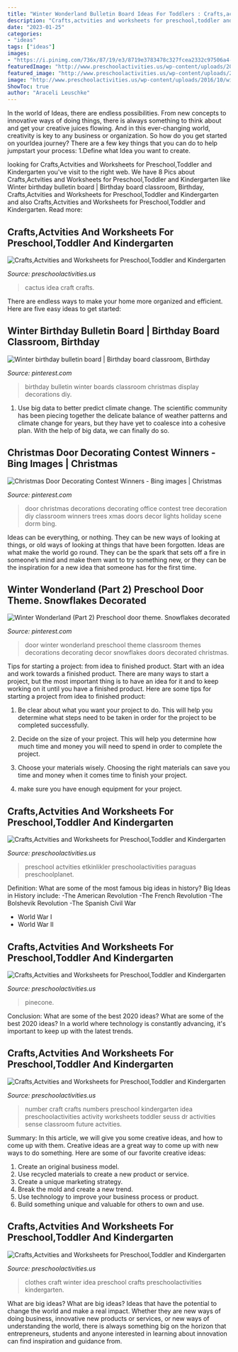 ```yaml
---
title: "Winter Wonderland Bulletin Board Ideas For Toddlers : Crafts,actvities And Worksheets For Preschool,toddler And Kindergarten"
description: "Crafts,actvities and worksheets for preschool,toddler and kindergarten"
date: "2023-01-25"
categories:
- "ideas"
tags: ["ideas"]
images:
- "https://i.pinimg.com/736x/87/19/e3/8719e3783478c327fcea2332c97506a4--birthday-bulletin-boards-winter-birthday.jpg"
featuredImage: "http://www.preschoolactivities.us/wp-content/uploads/2014/12/pinecone-hedgehog.jpg"
featured_image: "http://www.preschoolactivities.us/wp-content/uploads/2016/10/winter-clothes-craft-idea-for-kids-2.jpg"
image: "http://www.preschoolactivities.us/wp-content/uploads/2016/10/winter-clothes-craft-idea-for-kids-2.jpg"
ShowToc: true
author: "Araceli Leuschke"
---
```



In the world of Ideas, there are endless possibilities. From new concepts to innovative ways of doing things, there is always something to think about and get your creative juices flowing. And in this ever-changing world, creativity is key to any business or organization. So how do you get started on yourIdea journey? There are a few key things that you can do to help jumpstart your process: 1.Define what Idea you want to create.

	

		
looking for Crafts,Actvities and Worksheets for Preschool,Toddler and Kindergarten you've visit to the right web. We have 8 Pics about Crafts,Actvities and Worksheets for Preschool,Toddler and Kindergarten like Winter birthday bulletin board | Birthday board classroom, Birthday, Crafts,Actvities and Worksheets for Preschool,Toddler and Kindergarten and also Crafts,Actvities and Worksheets for Preschool,Toddler and Kindergarten. Read more:
		
    
## Crafts,Actvities And Worksheets For Preschool,Toddler And Kindergarten

<img loading=lazy src="http://www.preschoolactivities.us/wp-content/uploads/2015/04/cactus-craft-idea-for-kids.jpg" onerror="this.onerror=null;this.src='https://tse2.mm.bing.net/th?id=OIP.CCi0VMLdMwrm8fSkfzVtMgHaKU&amp;pid=15.1';" alt="Crafts,Actvities and Worksheets for Preschool,Toddler and Kindergarten">

_Source: preschoolactivities.us_

>cactus idea craft crafts. 

	

There are endless ways to make your home more organized and efficient. Here are five easy ideas to get started:

    
## Winter Birthday Bulletin Board | Birthday Board Classroom, Birthday

<img loading=lazy src="https://i.pinimg.com/736x/87/19/e3/8719e3783478c327fcea2332c97506a4--birthday-bulletin-boards-winter-birthday.jpg" onerror="this.onerror=null;this.src='https://tse4.mm.bing.net/th?id=OIP.nYpXjAXHNFtZ2DvYk9CZagHaFj&amp;pid=15.1';" alt="Winter birthday bulletin board | Birthday board classroom, Birthday">

_Source: pinterest.com_

>birthday bulletin winter boards classroom christmas display decorations diy. 

	

1. Use big data to better predict climate change. The scientific community has been piecing together the delicate balance of weather patterns and climate change for years, but they have yet to coalesce into a cohesive plan. With the help of big data, we can finally do so. 

    
## Christmas Door Decorating Contest Winners - Bing Images | Christmas

<img loading=lazy src="https://i.pinimg.com/originals/f6/9e/de/f69edef6e1f34c13429506661a7799cd.jpg" onerror="this.onerror=null;this.src='https://tse1.mm.bing.net/th?id=OIP.7kHaBxXS_wemFNdjlCTUHwHaJ3&amp;pid=15.1';" alt="Christmas Door Decorating Contest Winners - Bing images | Christmas">

_Source: pinterest.com_

>door christmas decorations decorating office contest tree decoration diy classroom winners trees xmas doors decor lights holiday scene dorm bing. 

	

Ideas can be everything, or nothing. They can be new ways of looking at things, or old ways of looking at things that have been forgotten. Ideas are what make the world go round. They can be the spark that sets off a fire in someone’s mind and make them want to try something new, or they can be the inspiration for a new idea that someone has for the first time.

    
## Winter Wonderland (Part 2) Preschool Door Theme. Snowflakes Decorated

<img loading=lazy src="https://i.pinimg.com/736x/e2/ee/5d/e2ee5dc716251c894aaa8ad0aa2a9f08--preschool-door-winter-wonderland.jpg" onerror="this.onerror=null;this.src='https://tse2.mm.bing.net/th?id=OIP.5SGHB3-HbE3OcES3xjglqAAAAA&amp;pid=15.1';" alt="Winter Wonderland (Part 2) Preschool door theme. Snowflakes decorated">

_Source: pinterest.com_

>door winter wonderland preschool theme classroom themes decorations decorating decor snowflakes doors decorated christmas. 

	

Tips for starting a project: from idea to finished product.
Start with an idea and work towards a finished product. There are many ways to start a project, but the most important thing is to have an idea for it and to keep working on it until you have a finished product. Here are some tips for starting a project from idea to finished product: 
1. Be clear about what you want your project to do. This will help you determine what steps need to be taken in order for the project to be completed successfully. 

2. Decide on the size of your project. This will help you determine how much time and money you will need to spend in order to complete the project. 

3. Choose your materials wisely. Choosing the right materials can save you time and money when it comes time to finish your project. 

4. make sure you have enough equipment for your project.

    
## Crafts,Actvities And Worksheets For Preschool,Toddler And Kindergarten

<img loading=lazy src="https://www.preschoolactivities.us/wp-content/uploads/2016/01/paper-plate-umbrella-craft.jpg" onerror="this.onerror=null;this.src='https://tse1.mm.bing.net/th?id=OIP.zV9BZINDvDLTl90OrBRnngHaJ4&amp;pid=15.1';" alt="Crafts,Actvities and Worksheets for Preschool,Toddler and Kindergarten">

_Source: preschoolactivities.us_

>preschool actvities etkinlikler preschoolactivities paraguas preschoolplanet. 

	

Definition: What are some of the most famous big ideas in history?
Big Ideas in History include: 
-The American Revolution 
-The French Revolution 
-The Bolshevik Revolution 
-The Spanish Civil War 
- World War I 
- World War II

    
## Crafts,Actvities And Worksheets For Preschool,Toddler And Kindergarten

<img loading=lazy src="http://www.preschoolactivities.us/wp-content/uploads/2014/12/pinecone-hedgehog.jpg" onerror="this.onerror=null;this.src='https://tse2.mm.bing.net/th?id=OIP.j4Ty5ci_nL8_auK7C3_ZogHaLH&amp;pid=15.1';" alt="Crafts,Actvities and Worksheets for Preschool,Toddler and Kindergarten">

_Source: preschoolactivities.us_

>pinecone. 

	

Conclusion: What are some of the best 2020 ideas?
What are some of the best 2020 ideas? In a world where technology is constantly advancing, it's important to keep up with the latest trends.

    
## Crafts,Actvities And Worksheets For Preschool,Toddler And Kindergarten

<img loading=lazy src="http://www.preschoolactivities.us/wp-content/uploads/2015/11/number-4-craft-1.jpg" onerror="this.onerror=null;this.src='https://tse1.mm.bing.net/th?id=OIP.8c-RifOGuSa_hk1AFXOpuwHaJB&amp;pid=15.1';" alt="Crafts,Actvities and Worksheets for Preschool,Toddler and Kindergarten">

_Source: preschoolactivities.us_

>number craft crafts numbers preschool kindergarten idea preschoolactivities activity worksheets toddler seuss dr activities sense classroom future actvities. 

	

Summary: In this article, we will give you some creative ideas, and how to come up with them.
Creative ideas are a great way to come up with new ways to do something. Here are some of our favorite creative ideas:
1. Create an original business model.
2. Use recycled materials to create a new product or service.
3. Create a unique marketing strategy.
4. Break the mold and create a new trend. 
5. Use technology to improve your business process or product. 
6. Build something unique and valuable for others to own and use.

    
## Crafts,Actvities And Worksheets For Preschool,Toddler And Kindergarten

<img loading=lazy src="http://www.preschoolactivities.us/wp-content/uploads/2016/10/winter-clothes-craft-idea-for-kids-2.jpg" onerror="this.onerror=null;this.src='https://tse1.mm.bing.net/th?id=OIP.X_Q2AXTQsFVw5VKfxroZWwHaHa&amp;pid=15.1';" alt="Crafts,Actvities and Worksheets for Preschool,Toddler and Kindergarten">

_Source: preschoolactivities.us_

>clothes craft winter idea preschool crafts preschoolactivities kindergarten. 

	

What are big ideas?
What are big ideas? Ideas that have the potential to change the world and make a real impact. Whether they are new ways of doing business, innovative new products or services, or new ways of understanding the world, there is always something big on the horizon that entrepreneurs, students and anyone interested in learning about innovation can find inspiration and guidance from.


